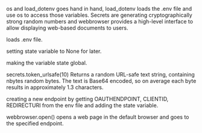 os and load_dotenv goes hand in hand, load_dotenv loads the .env file and use os to access those variables. Secrets are generating cryptographically strong random numbers and webbrowser provides a high-level interface to allow displaying web-based documents to users.

loads .env file.

setting state variable to None for later.

making the variable state global.

secrets.token_urlsafe(10) Returns a random URL-safe text string, containing nbytes random bytes. The text is Base64 encoded, so on average each byte results in approximately 1.3 characters.

creating a new endpoint by getting OAUTHENDPOINT, CLIENTID, REDIRECTURI from the env file and adding the state variable.

webbrowser.open() opens a web page in the default browser and goes to the specified endpoint. 